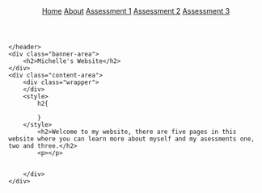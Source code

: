 <!DOCTYPE html>
<html>
<head>
	<title>Home Page</title>
		<link rel="stylesheet" href="css/styleh.css">
		<link rel="icon" href="img/star.png">
</head>
<body>

<div class="box-area">
	<header>
		<div class="wrapper">
	</div>
	<nav>
		<a href="homepage.html">Home</a>
		<a href="aboutpage.html">About</a>
		<a href="assessment1.html">Assessment 1</a>
		<a href="assessment2.html">Assessment 2</a>
		<a href="assessment3.html">Assessment 3</a>
	</nav>
	</div>

	</header>
	<div class="banner-area">
		<h2>Michelle's Website</h2>
	</div>
	<div class="content-area">
		<div class="wrapper">
		</div>
		<style>
			h2{

			}
		</style>
			<h2>Welcome to my website, there are five pages in this website where you can learn more about myself and my asessments one, two and three.</h2>
			<p></p>


		</div>
	</div>


</body>
</html>
